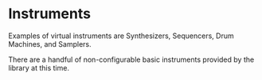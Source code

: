 # Instruments

Examples of virtual instruments are Synthesizers, Sequencers, Drum Machines, and Samplers.

There are a handful of non-configurable basic instruments provided by the library at this time.




